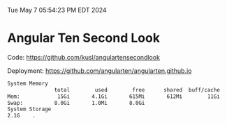 Tue May  7 05:54:23 PM EDT 2024

# Angular Ten Second Look

Code: https://github.com/kusl/angulartensecondlook

Deployment: https://github.com/angularten/angularten.github.io

```bash
System Memory
               total        used        free      shared  buff/cache   available
Mem:            15Gi       4.1Gi       615Mi       612Mi        11Gi        11Gi
Swap:          8.0Gi       1.0Mi       8.0Gi
System Storage
2.1G	.
```
```bash
